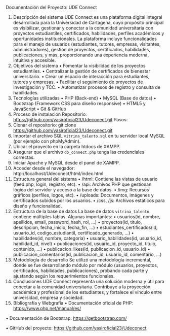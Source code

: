 Documentación del Proyecto: UDE Connect
1. Descripción del sistema
UDE Connect es una plataforma digital integral desarrollada para la Universidad de Cartagena, cuyo propósito principal es visibilizar, gestionar y conectar a la comunidad universitaria con proyectos estudiantiles, certificados, habilidades, perfiles académicos y oportunidades institucionales. La plataforma incluye funcionalidades para el manejo de usuarios (estudiantes, tutores, empresas, visitantes, administradores), gestión de proyectos, certificados, habilidades, publicaciones, y más, proporcionando una experiencia moderna, intuitiva y accesible.
2. Objetivos del sistema
• Fomentar la visibilidad de los proyectos estudiantiles.
• Centralizar la gestión de certificados de bienestar universitario.
• Crear un espacio de interacción para estudiantes, tutores y empresas.
• Facilitar el seguimiento de proyectos de investigación y TCC.
• Automatizar procesos de registro y consulta de habilidades.
3. Tecnologías utilizadas
• PHP (Back-end)
• MySQL (Base de datos)
• Bootstrap (Framework CSS para diseño responsive)
• HTML5 y JavaScript
• Git & GitHub
4. Proceso de instalación
Repositorio: https://github.com/yasiroficial23/Udeconect.git
Pasos:
1. Clonar el repositorio: git clone https://github.com/yasiroficial23/Udeconect.git
2. Importar el archivo SQL `vitrina_talento.sql` en tu servidor local MySQL (por ejemplo con phpMyAdmin).
3. Ubicar el proyecto en la carpeta htdocs de XAMPP.
4. Asegurar que el archivo `db_connect.php` tenga las credenciales correctas.
5. Iniciar Apache y MySQL desde el panel de XAMPP.
6. Acceder desde el navegador: http://localhost/Udeconect/html/index.html
5. Estructura general del sistema
• /html: Contiene las vistas de usuario (feed.php, login, registro, etc).
• /api: Archivos PHP que gestionan lógica del servidor y acceso a la base de datos.
• /img: Recursos gráficos (perfiles, logos, etc).
• /uploads: Documentos, imágenes y certificados subidos por los usuarios.
• /css, /js: Archivos estáticos para diseño y funcionalidad.
6. Estructura de la base de datos
La base de datos `vitrina_talento` contiene múltiples tablas. Algunas importantes:
• usuarios(id, nombre, apellidos, email, password_hash, rol, ...)
• proyectos(id, titulo, descripcion, fecha_inicio, fecha_fin, ...)
• estudiantes_certificados(id, usuario_id, codigo_estudiantil, certificado_generado, ...)
• habilidades(id, nombre, categoria)
• usuario_habilidades(id, usuario_id, habilidad_id, nivel)
• publicaciones(id, usuario_id, proyecto_id, titulo, contenido, ...)
• publicacion_likes(id, publicacion_id, usuario_id)
• publicacion_comentarios(id, publicacion_id, usuario_id, comentario, ...)
7. Metodología de desarrollo
Se utilizó una metodología incremental, donde se fue desarrollando módulo por módulo (usuarios, proyectos, certificados, habilidades, publicaciones), probando cada parte y ajustando según los requerimientos funcionales.
8. Conclusiones
UDE Connect representa una solución moderna y útil para conectar a la comunidad universitaria. Contribuye a la proyección académica y profesional de los estudiantes, y fortalece el vínculo entre universidad, empresa y sociedad.
9. Bibliografía y Webgrafía
• Documentación oficial de PHP: https://www.php.net/manual/es/

• Documentación de Bootstrap: https://getbootstrap.com/

• GitHub del proyecto: https://github.com/yasiroficial23/Udeconect

